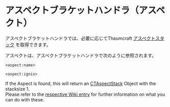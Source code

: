 # アスペクトブラケットハンドラ（アスペクト）

アスペクトブラケットハンドラでは、必要に応じてThaumcraft [アスペクトスタック](/Mods/Modtweaker/Thaumcraft/Aspects/CTAspectStack/) を取得できます。

アスペクトは、アスペクトブラケットハンドラで次のように参照されます。

```zenscript
<aspect:name>

<aspect:ignis>
```

If the Aspect is found, this will return an [CTAspectStack](/Mods/Modtweaker/Thaumcraft/Aspects/CTAspectStack/) Object with the stacksize 1.  
Please refer to the [respective Wiki entry](/Mods/Modtweaker/Thaumcraft/Aspects/CTAspectStack/) for further information on what you can do with these.